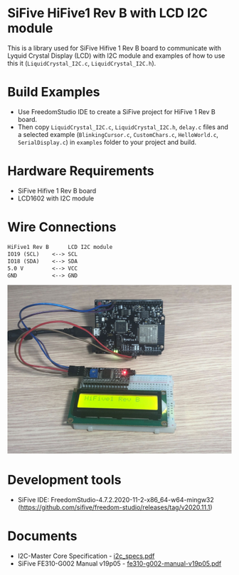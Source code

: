 # SiFive HiFive1 Rev B with LCD I2C module
This is a library used for SiFive Hifive 1 Rev B board to communicate with Lyquid Crystal Display (LCD) with I2C module and examples of how to use this it (`LiquidCrystal_I2C.c`, `LiquidCrystal_I2C.h`). 

# Build Examples
- Use FreedomStudio IDE to create a SiFive project for HiFive 1 Rev B board.
- Then copy `LiquidCrystal_I2C.c`, `LiquidCrystal_I2C.h`, `delay.c` files and a selected example (`BlinkingCursor.c`, `CustomChars.c`, `HelloWorld.c`, `SerialDisplay.c`) in `examples` folder to your project and build.

# Hardware Requirements
- SiFive Hifive 1 Rev B board
- LCD1602 with I2C module

# Wire Connections
    HiFive1 Rev B      LCD I2C module
    IO19 (SCL)    <--> SCL
    IO18 (SDA)    <--> SDA
    5.0 V         <--> VCC
    GND           <--> GND

![HiFive1 Rev B and LCD I2C connection](hifive1-revb-and-lcd-i2c-connection.jpg)

# Development tools
- SiFive IDE: FreedomStudio-4.7.2.2020-11-2-x86_64-w64-mingw32 (https://github.com/sifive/freedom-studio/releases/tag/v2020.11.1)

# Documents
- I2C-Master Core Specification - [i2c_specs.pdf](https://github.com/olofk/i2c/blob/master/doc/i2c_specs.pdf)
- SiFive FE310-G002 Manual v19p05 - [fe310-g002-manual-v19p05.pdf](https://sifive.cdn.prismic.io/sifive%2F59a1f74e-d918-41c5-b837-3fe01ba7eaa1_fe310-g002-manual-v19p05.pdf)
